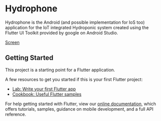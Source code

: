 # Hydrophone

Hydrophone is the Android (and possible implementation for IoS too) application for the IoT integrated Hydroponic system 
created using the Flutter UI Toolkit provided by google on Android Studio.

[Screen](tutorial%20images/opening_screen.png)

## Getting Started

This project is a starting point for a Flutter application.

A few resources to get you started if this is your first Flutter project:

- [Lab: Write your first Flutter app](https://flutter.dev/docs/get-started/codelab)
- [Cookbook: Useful Flutter samples](https://flutter.dev/docs/cookbook)

For help getting started with Flutter, view our
[online documentation](https://flutter.dev/docs), which offers tutorials,
samples, guidance on mobile development, and a full API reference.
